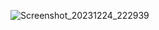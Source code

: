 ![Screenshot_20231224_222939](https://github.com/Younesben011/EcoClassify-Smart-Waste-Sorting-with-Deep-Learning---Kotlin-/assets/84568210/3a433956-9097-4592-85db-8788a972c5d2)

